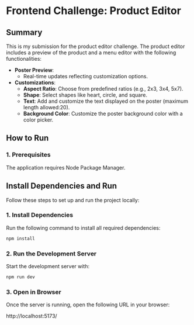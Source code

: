 # Frontend Challenge: Product Editor

## **Summary**
This is my submission for the product editor challenge. The product editor includes a preview of the product and a
menu editor with the following functionalities:

- **Poster Preview**:
  - Real-time updates reflecting customization options.
- **Customizations**:
  - **Aspect Ratio**: Choose from predefined ratios (e.g., 2x3, 3x4, 5x7).
  - **Shape**: Select shapes like heart, circle, and square.
  - **Text**: Add and customize the text displayed on the poster (maximum length allowed:20).
  - **Background Color**: Customize the poster background color with a color picker.



## **How to Run**

### **1. Prerequisites**

The application requires Node Package Manager.

## **Install Dependencies and Run**

Follow these steps to set up and run the project locally:

### **1. Install Dependencies**
Run the following command to install all required dependencies:
```bash
npm install
```
### **2. Run the Development Server**
Start the development server with:

```bash
npm run dev
```
### **3. Open in Browser**
Once the server is running, open the following URL in your browser:

http://localhost:5173/


